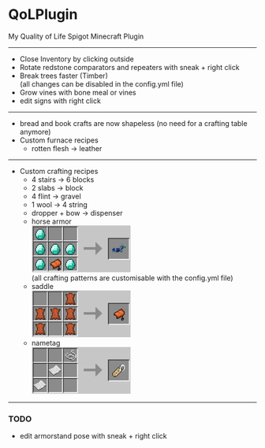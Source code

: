 # QoLPlugin
My Quality of Life Spigot Minecraft Plugin

------

* Close Inventory by clicking outside
* Rotate redstone comparators and repeaters with sneak + right click
* Break trees faster (Timber)  
  (all changes can be disabled in the config.yml file)
* Grow vines with bone meal or vines
* edit signs with right click
---
* bread and book crafts are now shapeless (no need for a crafting table anymore)
* Custom furnace recipes
  * rotten flesh -> leather
---
* Custom crafting recipes
  * 4 stairs -> 6 blocks
  * 2 slabs -> block
  * 4 flint -> gravel
  * 1 wool -> 4 string
  * dropper + bow -> dispenser
  * horse armor  
    <img src="readme_imgs/horse_armor.png" width="200" title="horse_armor">  
    (all crafting patterns are customisable with the config.yml file)
  * saddle  
    <img src="readme_imgs/saddle.png" width="200" title="saddle">
  * nametag  
    <img src="readme_imgs/nametag.png" width="200" title="nametag">

------

### TODO

* edit armorstand pose with sneak + right click